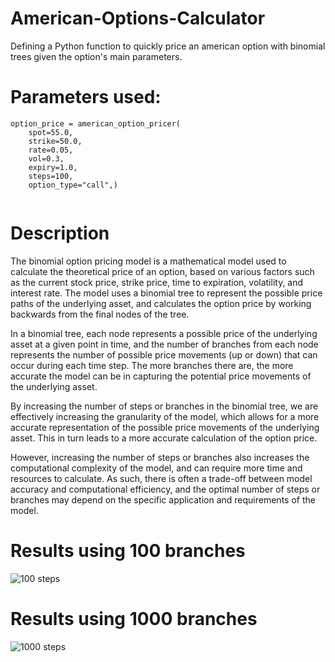 # American-Options-Calculator
Defining a Python function to quickly price an american option with binomial trees given the option's main parameters. 


# Parameters used:

```
option_price = american_option_pricer(
    spot=55.0,
    strike=50.0,
    rate=0.05,
    vol=0.3,
    expiry=1.0,
    steps=100,
    option_type="call",)
    
```

# Description
The binomial option pricing model is a mathematical model used to calculate the theoretical price of an option, based on various factors such as the current stock price, strike price, time to expiration, volatility, and interest rate. The model uses a binomial tree to represent the possible price paths of the underlying asset, and calculates the option price by working backwards from the final nodes of the tree.

In a binomial tree, each node represents a possible price of the underlying asset at a given point in time, and the number of branches from each node represents the number of possible price movements (up or down) that can occur during each time step. The more branches there are, the more accurate the model can be in capturing the potential price movements of the underlying asset.

By increasing the number of steps or branches in the binomial tree, we are effectively increasing the granularity of the model, which allows for a more accurate representation of the possible price movements of the underlying asset. This in turn leads to a more accurate calculation of the option price.

However, increasing the number of steps or branches also increases the computational complexity of the model, and can require more time and resources to calculate. As such, there is often a trade-off between model accuracy and computational efficiency, and the optimal number of steps or branches may depend on the specific application and requirements of the model.

# Results using 100 branches

![100 steps](https://user-images.githubusercontent.com/82245658/233804036-45655e1f-b01c-40fe-b23c-c750e8ecb546.png)


# Results using 1000 branches
![1000 steps](https://user-images.githubusercontent.com/82245658/233804057-1c1f7139-4e38-42eb-ac05-5cade2cd359b.png)

